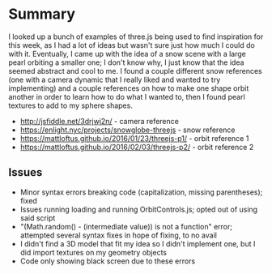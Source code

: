 # Summary

I looked up a bunch of examples of three.js being used to find inspiration for this week, as I had a lot of ideas but wasn't sure just how much I could do with it. Eventually, I came up with the idea of a snow scene with a large pearl orbiting a smaller one; I don't know why, I just know that the idea seemed abstract and cool to me. I found a couple different snow references (one with a camera dynamic that I really liked and wanted to try implementing) and a couple references on how to make one shape orbit another in order to learn how to do what I wanted to, then I found pearl textures to add to my sphere shapes.

- http://jsfiddle.net/3drjwj2n/ - camera reference
- https://enlight.nyc/projects/snowglobe-threejs - snow reference
- https://mattloftus.github.io/2016/01/23/threejs-p1/ - orbit reference 1
- https://mattloftus.github.io/2016/02/03/threejs-p2/ - orbit reference 2

## Issues

- Minor syntax errors breaking code (capitalization, missing parentheses); fixed
- Issues running loading and running OrbitControls.js; opted out of using said script
- "(Math.random() - (intermediate value)) is not a function" error; attempted several syntax fixes in hope of fixing, to no avail
- I didn't find a 3D model that fit my idea so I didn't implement one, but I did import textures on my geometry objects
- Code only showing black screen due to these errors
